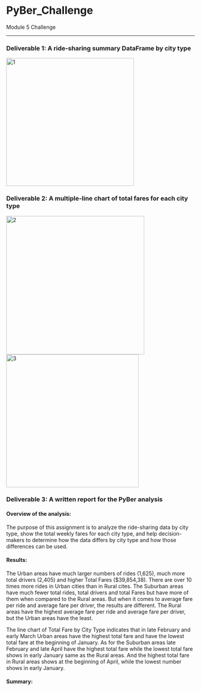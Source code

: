 # PyBer_Challenge
Module 5 Challenge

---

### Deliverable 1: A ride-sharing summary DataFrame by city type
<img width="341" alt="1" src="https://user-images.githubusercontent.com/86527347/128647018-e199d990-e678-45c2-802a-9173bc11f3b1.png">

### Deliverable 2: A multiple-line chart of total fares for each city type
<img width="369" alt="2" src="https://user-images.githubusercontent.com/86527347/128647019-72bba345-ea2f-4436-9e1b-f95da0526628.png">
<img width="354" alt="3" src="https://user-images.githubusercontent.com/86527347/128647017-e2c60c01-d669-419b-af45-6be11cf6ee20.png">

### Deliverable 3: A written report for the PyBer analysis

#### Overview of the analysis: 
The purpose of this assignment is to analyze the ride-sharing data by city type, show the total weekly fares for each city type, and help decision-makers to determine how the data differs by city type and how those differences can be used.

#### Results: 
The Urban areas have much larger numbers of rides (1,625), much more total drivers (2,405) and higher Total Fares ($39,854,38). There are over 10 times more rides in Urban cities than in Rural cites. The Suburban areas have much fewer total rides, total drivers and total Fares but have more of them when compared to the Rural areas. But when it comes to average fare per ride and average fare per driver, the results are different. The Rural areas have the highest average fare per ride and average fare per driver, but the Urban areas have the least. 

The line chart of Total Fare by City Type indicates that in late February and early March Urban areas have the highest total fare and have the lowest total fare at the beginning of January. As for the Suburban areas late February and late April have the highest total fare while the lowest total fare shows in early January same as the Rural areas. And the highest total fare in Rural areas shows at the beginning of April, while the lowest number shows in early January. 

#### Summary: 
